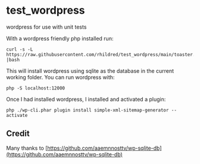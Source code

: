 # test_wordpress
wordpress for use with unit tests

With a wordpress friendly php installed run:

```
curl -s -L https://raw.githubusercontent.com/rhildred/test_wordpress/main/toaster.sh |bash
```
This will install wordpress using sqlite as the database in the current working folder. You can run wordpress with:
```
php -S localhost:12000
```
Once I had installed wordpress, I installed and activated a plugin:
```
php ./wp-cli.phar plugin install simple-xml-sitemap-generator --activate
```

## Credit 

Many thanks to [https://github.com/aaemnnosttv/wp-sqlite-db](https://github.com/aaemnnosttv/wp-sqlite-db)

